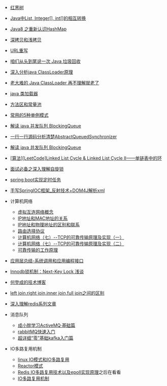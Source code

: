- <a href="https://www.jianshu.com/p/f4639d0cc887">红黑树</a>
- <a href="https://www.cnblogs.com/cat520/p/10299879.html">Java中List, Integer[], int[]的相互转换</a>
- <a href="https://zhuanlan.zhihu.com/p/21673805">Java8 之重新认识HashMap</a>
- <a href="https://www.cnblogs.com/shakinghead/p/7651502.html">深拷贝和浅拷贝</a>
- <a href="https://www.cnblogs.com/ttjava/p/3641014.html">URL重写</a>
- <a href="https://mbd.baidu.com/newspage/data/landingshare?pageType=1&isBdboxFrom=1&context=%7B%22nid%22%3A%22news_10128230507013186287%22%2C%22sourceFrom%22%3A%22bjh%22%2C%22ssid%22%3A%22bf1ae73e%22%7D&_refluxos=a2">咱们从头到尾说一次 Java 垃圾回收</a>
- <a href="https://blog.csdn.net/xyang81/article/details/7292380">深入分析java ClassLoader原理</a>
- <a href="https://juejin.im/post/5c04892351882516e70dcc9b#heading-3">老大难的 Java ClassLoader 再不理解就老了</a>
- <a href="http://gityuan.com/2016/01/24/java-classloader/">java 类加载器</a>
- <a href="https://blog.csdn.net/wangbiao007/article/details/78545189">方法区和常量池</a>
- <a href="https://zhuanlan.zhihu.com/p/40716384">常用的5种单例模式</a>
- <a href="https://javadoop.com/post/java-concurrent-queue">解读 java 并发队列 BlockingQueue</a>
- <a href="https://javadoop.com/2017/06/16/AbstractQueuedSynchronizer/">一行一行源码分析清楚AbstractQueuedSynchronizer</a>
- <a href="https://javadoop.com/post/java-concurrent-queue">解读 java 并发队列 BlockingQueue</a>
- <a href="https://www.cnblogs.com/hiddenfox/p/3408931.html">[算法][LeetCode]Linked List Cycle & Linked List Cycle II——单链表中的环</a>
- <a href="https://blog.csdn.net/qq_34337272/article/details/81252853">面试必备之深入理解自旋锁</a>
- <a href="https://github.com/Snailclimb/springboot-guide/blob/master/docs/advanced/SpringBoot-ScheduleTasks.md">spring boot实现定时任务</a>
- <a href="https://www.cnblogs.com/jovelove/articles/9862087.html">手写SpringIOC框架_反射技术+DOM4J解析xml</a>
- 计算机网络
  - <a href="https://cnblogs.com/jovelove/articles/9862087.html">虚拟互连网络概念</a>
  - <a href="https://blog.csdn.net/weixin_44150740/article/details/85062537">IP地址和MAC地址的关系</a>
  - <a href="https://blog.csdn.net/weixin_42886450/article/details/86466779">IP地址和物理地址的区别和联系</a>
  - <a href="https://blog.csdn.net/weixin_41922289/article/details/90366359">路由选择协议</a>
  - <a href="https://blog.csdn.net/qq1170836331/article/details/53884366">计算机网络（七）--TCP的可靠传输原理及实现（一）</a>
  - <a href="https://blog.csdn.net/QQ1170836331/article/details/54020644">计算机网络（七）--TCP的可靠传输原理及实现（二）</a>
  - <a href="https://www.cnblogs.com/gd-luojialin/p/7615278.html">可靠传输的工作原理</a>
- <a href="https://blog.csdn.net/qq_31759205/article/details/80633469">应用层总结-系统调用和应用编程接口</a>

- <a href="https://www.cnblogs.com/zhoujinyi/p/3435982.html">Innodb锁机制：Next-Key Lock 浅谈</a>
- <a href="http://hedengcheng.com/?p=771">何登成的技术博客</a>
- <a href="https://www.cnblogs.com/lijingran/p/9001302.html">left join,right join,inner join,full join之间的区别</a>
- <a href="https://www.cnblogs.com/kismetv/p/8654978.html">深入理解redis系列文章</a>
- 消息队列
  - <a href="https://www.cnblogs.com/cyfonly/p/6380860.html">成小胖学习ActiveMQ·基础篇</a>
  - <a href="https://www.cnblogs.com/myJavaEE/p/6665166.html">rabbitMQ快速入门</a>
  - <a href="https://www.cnblogs.com/along21/p/10278100.html">超详细“零”基础kafka入门篇</a>
  
- IO多路复用机制
  - <a href="https://www.jianshu.com/p/7fbda1696789">linux IO模式和IO多路复用</a>
  - <a href="https://www.cnblogs.com/crazymakercircle/p/9833847.html">Reactor模式</a>
  - <a href="https://blog.csdn.net/wxy941011/article/details/80274233">Redis IO多路复用技术以及epoll实现原理</a>之后在看看
  - <a href="https://blog.csdn.net/sehanlingfeng/article/details/78920423">IO多路复用机制</a>
